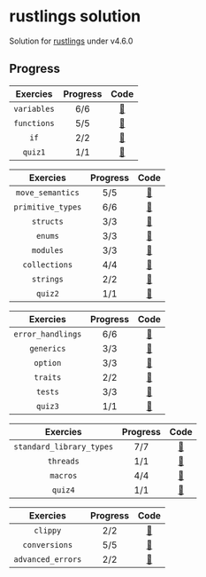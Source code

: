 # rustlings solution

Solution for [rustlings](https://github.com/rust-lang/rustlings) under v4.6.0

## Progress

|  Exercies   | Progress |                                          Code                                           |
| :---------: | :------: | :-------------------------------------------------------------------------------------: |
| `variables` |   6/6    | [:link:](https://github.com/alstn2468/rustlings-solution/tree/main/exercises/variables) |
| `functions` |   5/5    | [:link:](https://github.com/alstn2468/rustlings-solution/tree/main/exercises/functions) |
|    `if`     |   2/2    |    [:link:](https://github.com/alstn2468/rustlings-solution/tree/main/exercises/if)     |
|   `quiz1`   |   1/1    | [:link:](https://github.com/alstn2468/rustlings-solution/tree/main/exercises/quiz1.rs)  |

|     Exercies      | Progress |                                             Code                                              |
| :---------------: | :------: | :-------------------------------------------------------------------------------------------: |
| `move_semantics`  |   5/5    | [:link:](https://github.com/alstn2468/rustlings-solution/tree/main/exercises/move_semantics)  |
| `primitive_types` |   6/6    | [:link:](https://github.com/alstn2468/rustlings-solution/tree/main/exercises/primitive_types) |
|     `structs`     |   3/3    |     [:link:](https://github.com/alstn2468/rustlings-solution/tree/main/exercises/structs)     |
|      `enums`      |   3/3    |      [:link:](https://github.com/alstn2468/rustlings-solution/tree/main/exercises/enums)      |
|     `modules`     |   3/3    |     [:link:](https://github.com/alstn2468/rustlings-solution/tree/main/exercises/modules)     |
|   `collections`   |   4/4    |   [:link:](https://github.com/alstn2468/rustlings-solution/tree/main/exercises/collections)   |
|     `strings`     |   2/2    |     [:link:](https://github.com/alstn2468/rustlings-solution/tree/main/exercises/strings)     |
|      `quiz2`      |   1/1    |    [:link:](https://github.com/alstn2468/rustlings-solution/tree/main/exercises/quiz2.rs)     |

|     Exercies      | Progress |                                             Code                                             |
| :---------------: | :------: | :------------------------------------------------------------------------------------------: |
| `error_handlings` |   6/6    | [:link:](https://github.com/alstn2468/rustlings-solution/tree/main/exercises/error_handling) |
|    `generics`     |   3/3    |    [:link:](https://github.com/alstn2468/rustlings-solution/tree/main/exercises/generics)    |
|     `option`      |   3/3    |     [:link:](https://github.com/alstn2468/rustlings-solution/tree/main/exercises/option)     |
|     `traits`      |   2/2    |     [:link:](https://github.com/alstn2468/rustlings-solution/tree/main/exercises/traits)     |
|      `tests`      |   3/3    |     [:link:](https://github.com/alstn2468/rustlings-solution/tree/main/exercises/tests)      |
|      `quiz3`      |   1/1    |    [:link:](https://github.com/alstn2468/rustlings-solution/tree/main/exercises/quiz3.rs)    |

|         Exercies         | Progress |                                                 Code                                                 |
| :----------------------: | :------: | :--------------------------------------------------------------------------------------------------: |
| `standard_library_types` |   7/7    | [:link:](https://github.com/alstn2468/rustlings-solution/tree/main/exercises/standard_library_types) |
|        `threads`         |   1/1    |        [:link:](https://github.com/alstn2468/rustlings-solution/tree/main/exercises/threads)         |
|         `macros`         |   4/4    |         [:link:](https://github.com/alstn2468/rustlings-solution/tree/main/exercises/macros)         |
|         `quiz4`          |   1/1    |        [:link:](https://github.com/alstn2468/rustlings-solution/tree/main/exercises/quiz4.rs)        |

|     Exercies      | Progress |                                             Code                                              |
| :---------------: | :------: | :-------------------------------------------------------------------------------------------: |
|     `clippy`      |   2/2    |     [:link:](https://github.com/alstn2468/rustlings-solution/tree/main/exercises/clippy)      |
|   `conversions`   |   5/5    |   [:link:](https://github.com/alstn2468/rustlings-solution/tree/main/exercises/conversions)   |
| `advanced_errors` |   2/2    | [:link:](https://github.com/alstn2468/rustlings-solution/tree/main/exercises/advanced_errors) |
